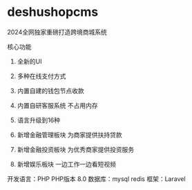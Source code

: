 # deshushopcms
2024全网独家重磅打造跨境商城系统

  

核心功能

 1. 全新的UI
    
    
 2. 多种在线支付方式

    
    

 1. 内置自建的钱包节点收款

    
  

 1. 内置自研客服系统 不占用内存

    

 1. 语言升级到16种

    
    

 1. 新增金融管理板块 为商家提供扶持贷款

    
    

 1. 新增金融投资板块 为优秀商家提供投资服务

    
    

 1. 新增娱乐板块 一边工作一边看短视频

开发语言：PHP
PHP版本 8.0
数据库：mysql redis
框架：Laravel


